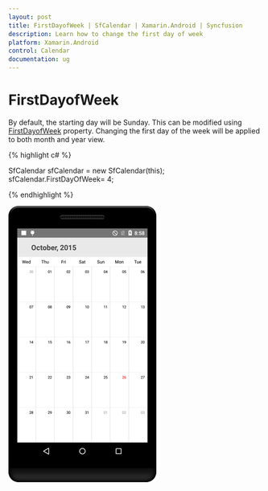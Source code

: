 ```yaml
---
layout: post
title: FirstDayofWeek | SfCalendar | Xamarin.Android | Syncfusion
description: Learn how to change the first day of week 
platform: Xamarin.Android
control: Calendar
documentation: ug
---
```


# FirstDayofWeek

By default, the starting day will be Sunday. This can be modified using [FirstDayofWeek](https://help.syncfusion.com/cr/xamarin-android/Com.Syncfusion.Calendar.SfCalendar.html#Com_Syncfusion_Calendar_SfCalendar_FirstDayOfWeek) property. Changing the first day of the week will be applied to both month and year view.

{% highlight c# %}
	
SfCalendar sfCalendar = new SfCalendar(this);
sfCalendar.FirstDayOfWeek= 4;

{% endhighlight %}

![FirstDayofWeek support in Xamarin.Android Calendar](images/xamarin.android-calendar-firstday_week.png)                                        
